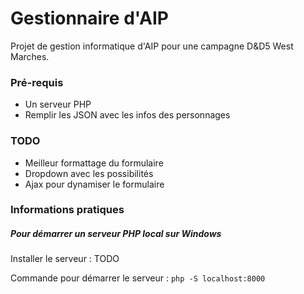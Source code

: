# Gestionnaire d'AIP
Projet de gestion informatique d'AIP pour une campagne D&D5 West Marches.

### Pré-requis
* Un serveur PHP
* Remplir les JSON avec les infos des personnages

### TODO
* Meilleur formattage du formulaire
* Dropdown avec les possibilités
* Ajax pour dynamiser le formulaire

### Informations pratiques
##### Pour démarrer un serveur PHP local sur Windows
Installer le serveur : TODO

Commande pour démarrer le serveur : `php -S localhost:8000`